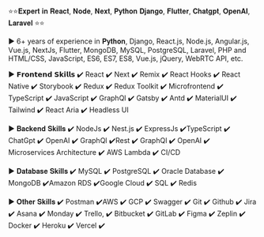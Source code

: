 
⭐⭐𝐄𝐱𝐩𝐞𝐫𝐭 𝐢𝐧 𝐑𝐞𝐚𝐜𝐭, 𝐍𝐨𝐝𝐞, 𝐍𝐞𝐱𝐭, 𝐏𝐲𝐭𝐡𝐨𝐧 𝐃𝐣𝐚𝐧𝐠𝐨, 𝐅𝐥𝐮𝐭𝐭𝐞𝐫, 𝐂𝐡𝐚𝐭𝐠𝐩𝐭, 𝐎𝐩𝐞𝐧𝐀𝐈, 𝐋𝐚𝐫𝐚𝐯𝐞𝐥 ⭐⭐

► 6+ years of experience in 𝐏𝐲𝐭𝐡𝐨𝐧, Django, React.js, Node.js, Angular.js, Vue.js, NextJs, Flutter, MongoDB, MySQL, PostgreSQL, Laravel, PHP and HTML/CSS, JavaScript, ES6, ES7, ES8, Vue.js, jQuery, WebRTC API, etc.

▶️ 𝗙𝗿𝗼𝗻𝘁𝗲𝗻𝗱 𝗦𝗸𝗶𝗹𝗹𝘀
✔️ React ✔️ Next ✔️ Remix ✔️ React Hooks ✔️ React Native ✔️ Storybook ✔️ Redux
✔️ Redux Toolkit ✔️ Microfrontend ✔️ TypeScript ✔️ JavaScript ✔️ GraphQl ✔️ Gatsby
✔️ Antd ✔️ MaterialUI ✔️ Tailwind ✔️ React Aria ✔️ Headless UI

▶️ 𝐁𝐚𝐜𝐤𝐞𝐧𝐝 𝐒𝐤𝐢𝐥𝐥𝐬
✔️ NodeJs ✔️ Nest.js ✔️ ExpressJs ✔️TypeScript ✔️ ChatGpt ✔️ OpenAI ✔️ GraphQl ✔️Rest ✔️ GraphQl ✔️ OpenAI ✔️ Microservices Architecture ✔️ AWS Lambda ✔️ CI/CD

▶️ 𝐃𝐚𝐭𝐚𝐛𝐚𝐬𝐞 𝐒𝐤𝐢𝐥𝐥𝐬
✔️ MySQL ✔️ PostgreSQL ✔️ Oracle Database ✔️ MongoDB ✔️Amazon RDS ✔️Google Cloud
✔️ SQL ✔️ Redis

▶️ 𝐎𝐭𝐡𝐞𝐫 𝐒𝐤𝐢𝐥𝐥𝐬
✔️ Postman ✔️AWS ✔️ GCP ✔️ Swagger ✔️ Git ✔️ Github ✔️ Jira ✔️ Asana ✔️ Monday ✔️ Trello,
✔️ Bitbucket ✔️ GitLab ✔️ Figma ✔️ Zeplin ✔️ Docker ✔️ Heroku ✔️ Vercel ✔️
